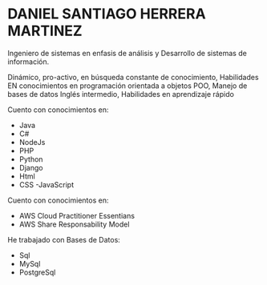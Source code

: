 # DANIEL SANTIAGO HERRERA MARTINEZ
Ingeniero de sistemas en enfasis de análisis y Desarrollo de sistemas de información.

Dinámico, pro-activo, en búsqueda constante de conocimiento, Habilidades EN conocimientos en programación orientada a objetos POO, Manejo de bases de datos Inglés intermedio, Habilidades en aprendizaje rápido

Cuento con conocimientos en:
- Java
- C#
- NodeJs
- PHP
- Python
- Django
- Html
- CSS
-JavaScript

Cuento con conocimientos en:
- AWS Cloud Practitioner Essentians
- AWS Share Responsability Model

He trabajado con Bases de Datos:
- Sql
- MySql
- PostgreSql
